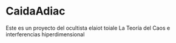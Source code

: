 # CaidaAdiac
Este es un proyecto del ocultista elaiot toiale
La Teoría del Caos  e
 interferencias  hiperdimensional 
